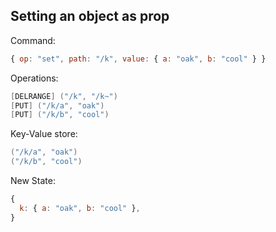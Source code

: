 ## Setting an object as prop

Command:

```js
{ op: "set", path: "/k", value: { a: "oak", b: "cool" } }
```

Operations:

```cs
[DELRANGE] ("/k", "/k~")
[PUT] ("/k/a", "oak")
[PUT] ("/k/b", "cool")
```

Key-Value store:

```cs
("/k/a", "oak")
("/k/b", "cool")
```

New State:

```js
{
  k: { a: "oak", b: "cool" },
}
```
